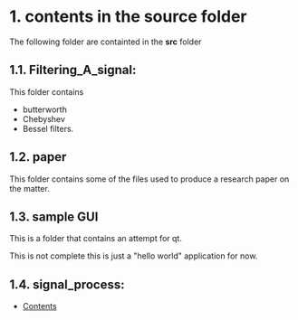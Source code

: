 # 1. contents in the source folder

The following folder are containted in the **src** folder

## 1.1. **Filtering_A_signal**:  

This folder contains 
-  butterworth 
-  Chebyshev 
-  Bessel  filters. 

## 1.2. paper
This folder contains some of the files used to produce a research paper on the 
matter.

## 1.3. sample GUI

This is a folder that contains an attempt for qt. 

This is not complete this is just a "hello world" application for now. 


## 1.4. **signal_process**: 
- [Contents](signal_process/readme.md)

